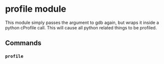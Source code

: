 # profile module

This module simply passes the argument to gdb again, but wraps it inside a python cProfile call. This will cause all
python related things to be profiled.

## Commands
### `profile`

